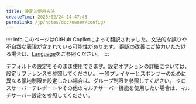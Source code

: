 ```yaml
---
title: 設定と使用方法
createTime: 2025/02/24 14:47:43
permalink: /jp/notes/doc/owner/config/
---
```


:::: info
このページはGitHub Copilotによって翻訳されました。文法的な誤りや不自然な表現が含まれている可能性があります。
翻訳の改善にご協力いただける場合は、[Language](/jp/notes/doc/owner/config-ref/languages/)をご参照ください。
::::

<LinkCard title="設定リファレンス" href="/jp/notes/doc/owner/config-ref/overview/" icon="fluent-emoji-flat:bookmark-tabs">
    デフォルトの設定をそのまま使用できます。設定オプションの詳細については、設定リファレンスを参照してください。
</LinkCard>

<LinkCard title="グループ制限" href="/jp/notes/doc/owner/other/multi-limitations/" icon="fluent-emoji-flat:bar-chart">
    一般プレイヤーとスポンサーのために異なる領地制限を設定したい場合は、グループ制限を参照してください。
</LinkCard>

<LinkCard title="マルチサーバー" href="/jp/notes/doc/owner/other/multi-server/" icon="emojione-v1:three-networked-computers">
    クロスサーバーテレポートやその他のマルチサーバー機能を使用したい場合は、マルチサーバー設定を参照してください。
</LinkCard>